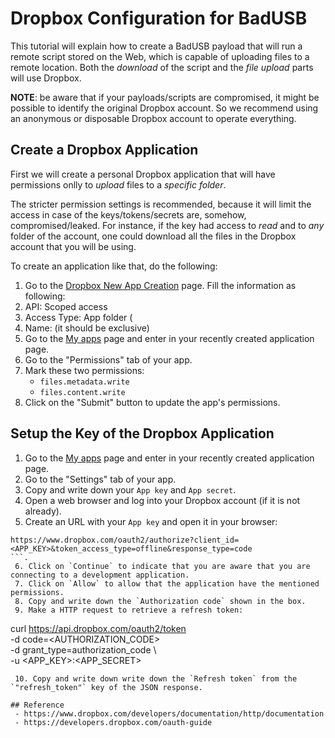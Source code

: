 # Dropbox Configuration for BadUSB 

This tutorial will explain how to create a BadUSB payload that will run a remote script stored on the Web, which is capable of uploading files to a remote location. Both the _download_ of the script and the _file upload_ parts will use Dropbox. 

**NOTE**: be aware that if your payloads/scripts are compromised, it might be possible to identify the original Dropbox account. So we recommend using an anonymous or disposable Dropbox account to operate everything.

## Create a Dropbox Application

First we will create a personal Dropbox application that will have permissions onlly to _upload_ files to a _specific folder_.

The stricter permission settings is recommended, because it will limit the access in case of the keys/tokens/secrets are, somehow, compromised/leaked. For instance, if the key had access to _read_ and to _any_ folder of the account, one could download all the files in the Dropbox account that you will be using.

To create an application like that, do the following:
 1. Go to the [Dropbox New App Creation](https://www.dropbox.com/developers/apps/create/) page. Fill the information as following:
  1. API: Scoped access
  2. Access Type: App folder (
  3. Name: <any> (it should be exclusive)
 2. Go to the [My apps](https://www.dropbox.com/developers/apps/) page and enter in your recently created application page.
 3. Go to the "Permissions" tab of your app.
 4. Mark these two permissions:
    - `files.metadata.write`
    - `files.content.write`
 5. Click on the "Submit" button to update the app's permissions.

## Setup the Key of the Dropbox Application

 1. Go to the [My apps](https://www.dropbox.com/developers/apps/) page and enter in your recently created application page.
 2. Go to the "Settings" tab of your app.
 3. Copy and write down your `App key` and `App secret`.
 4. Open a web browser and log into your Dropbox account (if it is not already).
 5. Create an URL with your `App key` and open it in your browser:
```
https://www.dropbox.com/oauth2/authorize?client_id=<APP_KEY>&token_access_type=offline&response_type=code
```.
 6. Click on `Continue` to indicate that you are aware that you are connecting to a development application.
 7. Click on `Allow` to allow that the application have the mentioned permissions.
 8. Copy and write down the `Authorization code` shown in the box.
 9. Make a HTTP request to retrieve a refresh token: 
```
curl https://api.dropbox.com/oauth2/token \
    -d code=<AUTHORIZATION_CODE> \
    -d grant_type=authorization_code \     
    -u <APP_KEY>:<APP_SECRET>
```
 10. Copy and write down write down the `Refresh token` from the `"refresh_token"` key of the JSON response.

## Reference
 - https://www.dropbox.com/developers/documentation/http/documentation
 - https://developers.dropbox.com/oauth-guide

